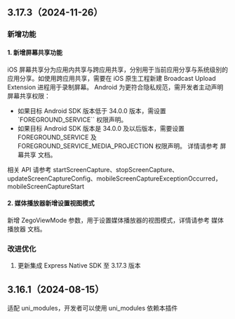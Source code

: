 ## 3.17.3（2024-11-26）
### 新增功能

#### 1. 新增屏幕共享功能

iOS 屏幕共享分为应用内共享与跨应用共享，分别用于当前应用分享与系统级别的应用分享。如使用跨应用共享，需要在 iOS 原生工程新建 Broadcast Upload Extension 进程用于录制屏幕。
Android 为更符合隐私规范，需开发者主动声明屏幕共享权限：
- 如果目标 Android SDK 版本低于 34.0.0 版本，需设置 `FOREGROUND_SERVICE`` 权限声明。
- 如果目标 Android SDK 版本是 34.0.0 及以后版本，需要设置 FOREGROUND_SERVICE 及 FOREGROUND_SERVICE_MEDIA_PROJECTION 权限声明。
详情请参考 屏幕共享 文档。

相关 API 请参考 startScreenCapture、stopScreenCapture、updateScreenCaptureConfig、mobileScreenCaptureExceptionOccurred，mobileScreenCaptureStart

#### 2. 媒体播放器新增设置视图模式

新增 ZegoViewMode 参数，用于设置媒体播放器的视图模式，详情请参考 媒体播放器 文档。

### 改进优化

1. 更新集成 Express Native SDK 至 3.17.3 版本
## 3.16.1（2024-08-15）
适配 uni_modules，开发者可以使用 uni_modules 依赖本插件